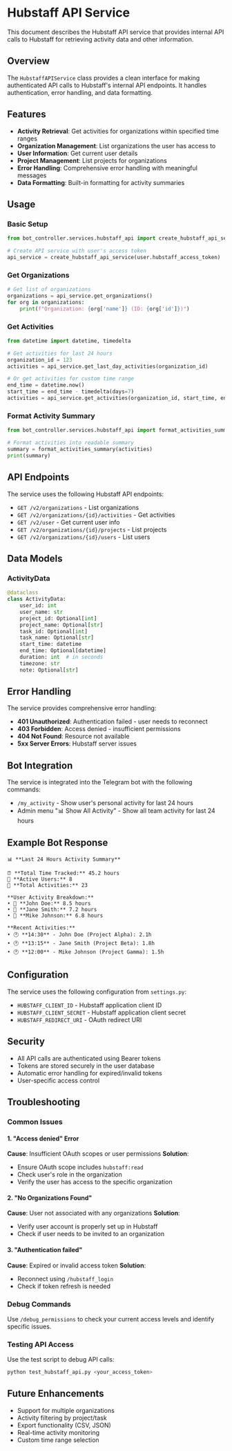 # Hubstaff API Service

This document describes the Hubstaff API service that provides internal API calls to Hubstaff for retrieving activity data and other information.

## Overview

The `HubstaffAPIService` class provides a clean interface for making authenticated API calls to Hubstaff's internal API endpoints. It handles authentication, error handling, and data formatting.

## Features

- **Activity Retrieval**: Get activities for organizations within specified time ranges
- **Organization Management**: List organizations the user has access to
- **User Information**: Get current user details
- **Project Management**: List projects for organizations
- **Error Handling**: Comprehensive error handling with meaningful messages
- **Data Formatting**: Built-in formatting for activity summaries

## Usage

### Basic Setup

```python
from bot_controller.services.hubstaff_api import create_hubstaff_api_service

# Create API service with user's access token
api_service = create_hubstaff_api_service(user.hubstaff_access_token)
```

### Get Organizations

```python
# Get list of organizations
organizations = api_service.get_organizations()
for org in organizations:
    print(f"Organization: {org['name']} (ID: {org['id']})")
```

### Get Activities

```python
from datetime import datetime, timedelta

# Get activities for last 24 hours
organization_id = 123
activities = api_service.get_last_day_activities(organization_id)

# Or get activities for custom time range
end_time = datetime.now()
start_time = end_time - timedelta(days=7)
activities = api_service.get_activities(organization_id, start_time, end_time)
```

### Format Activity Summary

```python
from bot_controller.services.hubstaff_api import format_activities_summary

# Format activities into readable summary
summary = format_activities_summary(activities)
print(summary)
```

## API Endpoints

The service uses the following Hubstaff API endpoints:

- `GET /v2/organizations` - List organizations
- `GET /v2/organizations/{id}/activities` - Get activities
- `GET /v2/user` - Get current user info
- `GET /v2/organizations/{id}/projects` - List projects
- `GET /v2/organizations/{id}/users` - List users

## Data Models

### ActivityData

```python
@dataclass
class ActivityData:
    user_id: int
    user_name: str
    project_id: Optional[int]
    project_name: Optional[str]
    task_id: Optional[int]
    task_name: Optional[str]
    start_time: datetime
    end_time: Optional[datetime]
    duration: int  # in seconds
    timezone: str
    note: Optional[str]
```

## Error Handling

The service provides comprehensive error handling:

- **401 Unauthorized**: Authentication failed - user needs to reconnect
- **403 Forbidden**: Access denied - insufficient permissions
- **404 Not Found**: Resource not available
- **5xx Server Errors**: Hubstaff server issues

## Bot Integration

The service is integrated into the Telegram bot with the following commands:

- `/my_activity` - Show user's personal activity for last 24 hours
- Admin menu "📊 Show All Activity" - Show all team activity for last 24 hours

## Example Bot Response

```
📊 **Last 24 Hours Activity Summary**

⏰ **Total Time Tracked:** 45.2 hours
👥 **Active Users:** 8
📝 **Total Activities:** 23

**User Activity Breakdown:**
• 👤 **John Doe:** 8.5 hours
• 👤 **Jane Smith:** 7.2 hours
• 👤 **Mike Johnson:** 6.8 hours

**Recent Activities:**
• 🕐 **14:30** - John Doe (Project Alpha): 2.1h
• 🕐 **13:15** - Jane Smith (Project Beta): 1.8h
• 🕐 **12:00** - Mike Johnson (Project Gamma): 1.5h
```

## Configuration

The service uses the following configuration from `settings.py`:

- `HUBSTAFF_CLIENT_ID` - Hubstaff application client ID
- `HUBSTAFF_CLIENT_SECRET` - Hubstaff application client secret
- `HUBSTAFF_REDIRECT_URI` - OAuth redirect URI

## Security

- All API calls are authenticated using Bearer tokens
- Tokens are stored securely in the user database
- Automatic error handling for expired/invalid tokens
- User-specific access control

## Troubleshooting

### Common Issues

#### 1. "Access denied" Error
**Cause**: Insufficient OAuth scopes or user permissions
**Solution**: 
- Ensure OAuth scope includes `hubstaff:read`
- Check user's role in the organization
- Verify the user has access to the specific organization

#### 2. "No Organizations Found"
**Cause**: User not associated with any organizations
**Solution**: 
- Verify user account is properly set up in Hubstaff
- Check if user needs to be invited to an organization

#### 3. "Authentication failed"
**Cause**: Expired or invalid access token
**Solution**: 
- Reconnect using `/hubstaff_login`
- Check if token refresh is needed

### Debug Commands

Use `/debug_permissions` to check your current access levels and identify specific issues.

### Testing API Access

Use the test script to debug API calls:
```bash
python test_hubstaff_api.py <your_access_token>
```

## Future Enhancements

- Support for multiple organizations
- Activity filtering by project/task
- Export functionality (CSV, JSON)
- Real-time activity monitoring
- Custom time range selection 